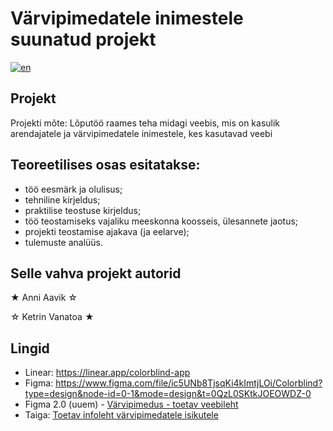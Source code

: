 # Värvipimedatele inimestele suunatud projekt 
[![en](https://img.shields.io/badge/lang-en-ab4b52.svg)](https://github.com/KetrinV/colorblind-people-app/blob/main/README.en.md)

## Projekt
Projekti mõte: Lõputöö raames teha midagi veebis, mis on kasulik arendajatele ja värvipimedatele inimestele, kes kasutavad veebi

## Teoreetilises osas esitatakse: 
- töö eesmärk ja olulisus; 
- tehniline kirjeldus; 
- praktilise teostuse kirjeldus;
- töö teostamiseks vajaliku meeskonna koosseis, ülesannete jaotus; 
- projekti teostamise ajakava (ja eelarve); 
- tulemuste analüüs.


## Selle vahva projekt autorid
★ Anni Aavik ☆

☆ Ketrin Vanatoa ★

## Lingid
- Linear: https://linear.app/colorblind-app
- Figma: https://www.figma.com/file/ic5UNb8TjsqKi4kImtjLOi/Colorblind?type=design&node-id=0-1&mode=design&t=0QzL0SKtkJOEOWDZ-0
- Figma 2.0 (uuem) - [Värvipimedus - toetav veebileht](https://www.figma.com/file/mygo5NgExPrAO8x3cs3xEG/Untitled?type=design&node-id=4%3A3&mode=design&t=BwiJK332Qksdlgp9-1)
- Taiga: [Toetav infoleht värvipimedatele isikutele](https://tree.taiga.io/project/4avik-toetav-infoleht-varvipimedatele-isikutele/timeline)


